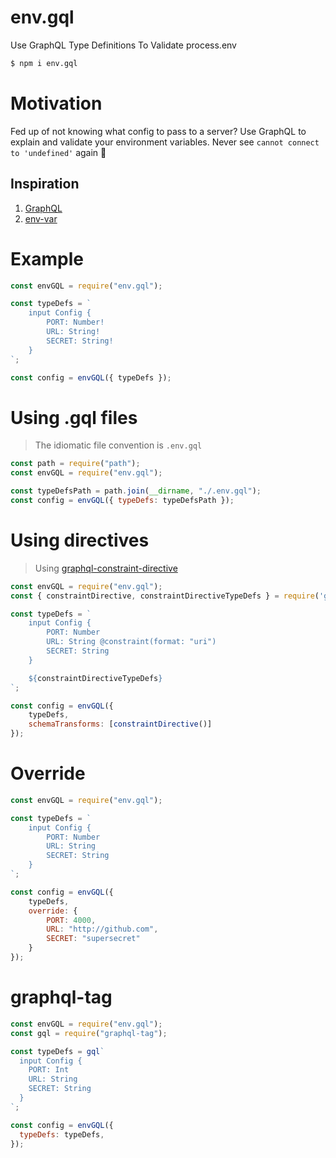 # env.gql
Use GraphQL Type Definitions To Validate process.env

```bash
$ npm i env.gql
```

# Motivation
Fed up of not knowing what config to pass to a server? Use GraphQL to explain and validate your environment variables. Never see `cannot connect to 'undefined'` again 🎉

## Inspiration 
1. [GraphQL](https://www.npmjs.com/package/graphql)
2. [env-var](https://www.npmjs.com/package/env-var)

# Example

```js
const envGQL = require("env.gql");

const typeDefs = `
    input Config {
        PORT: Number!
        URL: String!
        SECRET: String!
    }
`;

const config = envGQL({ typeDefs });
```

# Using .gql files
> The idiomatic file convention is `.env.gql`

```js
const path = require("path");
const envGQL = require("env.gql");

const typeDefsPath = path.join(__dirname, "./.env.gql");
const config = envGQL({ typeDefs: typeDefsPath });
```

# Using directives
> Using [graphql-constraint-directive](https://www.npmjs.com/package/graphql-constraint-directive)

```js
const envGQL = require("env.gql");
const { constraintDirective, constraintDirectiveTypeDefs } = require('graphql-constraint-directive')

const typeDefs = `
    input Config {
        PORT: Number 
        URL: String @constraint(format: "uri")
        SECRET: String 
    }

    ${constraintDirectiveTypeDefs}
`;

const config = envGQL({ 
    typeDefs,
    schemaTransforms: [constraintDirective()]
});
```

# Override
```js
const envGQL = require("env.gql");

const typeDefs = `
    input Config {
        PORT: Number
        URL: String
        SECRET: String
    }
`;

const config = envGQL({ 
    typeDefs,
    override: {
        PORT: 4000, 
        URL: "http://github.com",
        SECRET: "supersecret"
    }
});
```

# graphql-tag
```js
const envGQL = require("env.gql");
const gql = require("graphql-tag");

const typeDefs = gql`
  input Config {
    PORT: Int
    URL: String
    SECRET: String
  }
`;

const config = envGQL({
  typeDefs: typeDefs,
});
```